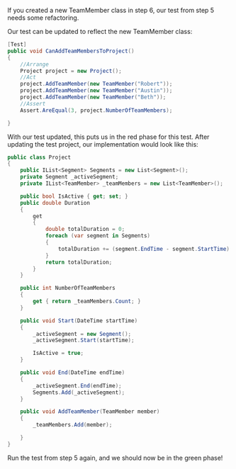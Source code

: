 If you created a new TeamMember class in step 6, our test from step 5 needs some refactoring. 

Our test can be updated to reflect the new TeamMember class:
```c#
[Test]
public void CanAddTeamMembersToProject()
{
    //Arrange
    Project project = new Project();
    //Act
    project.AddTeamMember(new TeamMember("Robert"));
    project.AddTeamMember(new TeamMember("Austin"));
    project.AddTeamMember(new TeamMember("Beth"));
    //Assert
    Assert.AreEqual(3, project.NumberOfTeamMembers);

}
```

With our test updated, this puts us in the red phase for this test. After updating the test project, our implementation would look like this:
```c#
public class Project
{
    public IList<Segment> Segments = new List<Segment>();
    private Segment _activeSegment;
    private IList<TeamMember> _teamMembers = new List<TeamMember>();

    public bool IsActive { get; set; }
    public double Duration
    {
        get
        {
            double totalDuration = 0;
            foreach (var segment in Segments)
            {
                totalDuration += (segment.EndTime - segment.StartTime).TotalSeconds;
            }
            return totalDuration;
        }
    }

    public int NumberOfTeamMembers
    {
        get { return _teamMembers.Count; }
    }

    public void Start(DateTime startTime)
    {
        _activeSegment = new Segment();
        _activeSegment.Start(startTime);

        IsActive = true;
    }

    public void End(DateTime endTime)
    {
        _activeSegment.End(endTime);
        Segments.Add(_activeSegment);
    }

    public void AddTeamMember(TeamMember member)
    {
        _teamMembers.Add(member);

    }
}
```

Run the test from step 5 again, and we should now be in the green phase!
